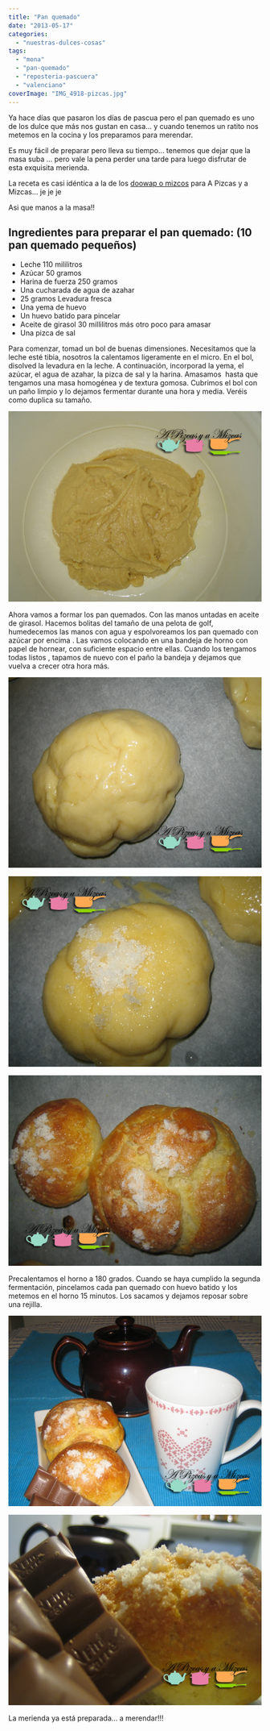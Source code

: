 ```yaml
---
title: "Pan quemado"
date: "2013-05-17"
categories:
  - "nuestras-dulces-cosas"
tags:
  - "mona"
  - "pan-quemado"
  - "reposteria-pascuera"
  - "valenciano"
coverImage: "IMG_4918-pizcas.jpg"
---
```


Ya hace días que pasaron los días de pascua pero el pan quemado es uno de los dulce que más nos gustan en casa... y cuando tenemos un ratito nos metemos en la cocina y los preparamos para merendar.

Es muy fácil de preparar pero lleva su tiempo... tenemos que dejar que la masa suba ... pero vale la pena perder una tarde para luego disfrutar de esta exquisita merienda.

La receta es casi idéntica a la de los [doowap o mizcos](/los-doo-wap-se-llaman-mizcos/) para A Pizcas y a Mizcas... je je je

Asi que manos a la masa!!

## Ingredientes para preparar el pan quemado: (10 pan quemado pequeños)

- Leche 110 mililitros
- Azúcar 50 gramos
- Harina de fuerza 250 gramos
- Una cucharada de agua de azahar
- 25 gramos Levadura fresca
- Una yema de huevo
- Un huevo batido para pincelar
- Aceite de girasol 30 millilitros más otro poco para amasar
- Una pizca de sal

Para comenzar, tomad un bol de buenas dimensiones. Necesitamos que la leche esté tibia, nosotros la calentamos ligeramente en el micro. En el bol, disolved la levadura en la leche. A continuación, incorporad la yema, el azúcar, el agua de azahar, la pizca de sal y la harina. Amasamos  hasta que tengamos una masa homogénea y de textura gomosa. Cubrimos el bol con un paño limpio y lo dejamos fermentar durante una hora y media. Veréis como duplica su tamaño.

![pan quemado](images/IMG_4835-pizcas.jpg "pan quemado (pizcas)")

Ahora vamos a formar los pan quemados. Con las manos untadas en aceite de girasol. Hacemos bolitas del tamaño de una pelota de golf, humedecemos las manos con agua y espolvoreamos los pan quemado con azúcar por encima . Las vamos colocando en una bandeja de horno con papel de hornear, con suficiente espacio entre ellas. Cuando los tengamos todas listos , tapamos de nuevo con el paño la bandeja y dejamos que vuelva a crecer otra hora más.

![pan quemado](images/IMG_4844-pizcas.jpg "pan quemado (pizcas)")

![pan quemado](images/IMG_4852-pizcas.jpg "pan quemado (pizcas)")

![pan quemado](images/IMG_4857-pizcas.jpg "pan quemado (pizcas)")

Precalentamos el horno a 180 grados. Cuando se haya cumplido la segunda fermentación, pincelamos cada pan quemado con huevo batido y los metemos en el horno 15 minutos. Los sacamos y dejamos reposar sobre una rejilla.

![pan quemado](images/IMG_4911-pizcas.jpg "pan quemado (pizcas)")

![pan quemado](images/IMG_4918-pizcas.jpg "pan quemado(pizcas)")

La merienda ya está preparada... a merendar!!!
